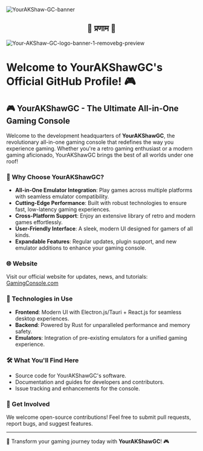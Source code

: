 <img src="https://i.ibb.co/XZmytcqQ/Your-AKShaw-GC-banner.png" alt="YourAKShaw-GC-banner" text-align="center"/>

<h2 align="center">🙏 प्रणाम 🙏</h2>

<img src="https://i.ibb.co/mVL2H9bR/Your-AKShaw-GC-logo-banner-1-removebg-preview.png" alt="Your-AKShaw-GC-logo-banner-1-removebg-preview" text-align="center"/>

# Welcome to YourAKShawGC's Official GitHub Profile! 🎮

## 🎮 YourAKShawGC - The Ultimate All-in-One Gaming Console

Welcome to the development headquarters of **YourAKShawGC**, the revolutionary all-in-one gaming console that redefines the way you experience gaming. Whether you're a retro gaming enthusiast or a modern gaming aficionado, YourAKShawGC brings the best of all worlds under one roof!

### 🌟 Why Choose YourAKShawGC?
- **All-in-One Emulator Integration**: Play games across multiple platforms with seamless emulator compatibility.
- **Cutting-Edge Performance**: Built with robust technologies to ensure fast, low-latency gaming experiences.
- **Cross-Platform Support**: Enjoy an extensive library of retro and modern games effortlessly.
- **User-Friendly Interface**: A sleek, modern UI designed for gamers of all kinds.
- **Expandable Features**: Regular updates, plugin support, and new emulator additions to enhance your gaming console.

### 🌐 Website
Visit our official website for updates, news, and tutorials: [GamingConsole.com](https://gamingconsole.com)

### 🚀 Technologies in Use
- **Frontend**: Modern UI with Electron.js/Tauri + React.js for seamless desktop experiences.
- **Backend**: Powered by Rust for unparalleled performance and memory safety.
- **Emulators**: Integration of pre-existing emulators for a unified gaming experience.

### 🛠️ What You'll Find Here
- Source code for YourAKShawGC's software.
- Documentation and guides for developers and contributors.
- Issue tracking and enhancements for the console.

### 🤝 Get Involved
We welcome open-source contributions! Feel free to submit pull requests, report bugs, and suggest features.

---

🌟 Transform your gaming journey today with **YourAKShawGC**! 🎮